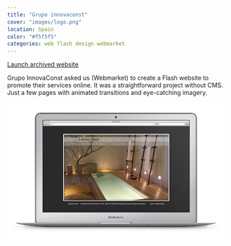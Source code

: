 ```yaml
---
title: "Grupo innovaconst"
cover: "images/logo.png"
location: Spain
color: "#f5f5f5"
categories: web flash design webmarket
---
```


<p class="align-center">
<a class="btn" href="http://work.joanmira.com/webs/innovaconst" target="_blank">Launch archived website</a>
</p>

Grupo InnovaConst asked us (Webmarket) to create a Flash website to promote their services online. It was a straightforward project without CMS. Just a few pages with animated transitions and eye-catching imagery.

![](./images/1.jpg)
